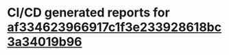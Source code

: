 # CI/CD generated reports for [af334623966917c1f3e233928618bc3a34019b96](https://github.com/hydephp/develop/commit/af334623966917c1f3e233928618bc3a34019b96)
